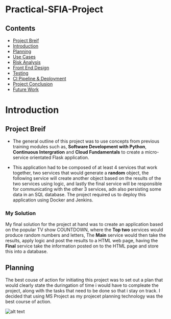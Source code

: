 # Practical-SFIA-Project

## Contents 
* [Project Breif](#ProjectBreif)
* [Introduction](#Introduction) 
* [Planning](#Planning)
* [Use Cases](#UserCases)
* [Risk Analysis](#RiskAssesment) 
* [Front End Design](#Design) 
* [Testing](#Testing)
* [CI Pipeline & Deployment](#Deployment) 
* [Project Conclusion](#Conclusion) 
* [Future Work](#FutureWork) 

<a name="Introduction"></a>
# Introduction 
## Project Breif
* The general outline of this project was to use concepts from previous training modules such as, **Software Development with Python**, **Continuous Intergration** and **Cloud Fundamentals** to create a micro-service orientated Flask application. 

* This application had to be composed of at least 4 services that work together, two services that would generate a **random** object, the following service will create another object based on the results of the two services using logic, and lastly the final service will be responsible for communicating with the other 3 services, adn also persisting some data in an SQL database. The project required us to deploy this application using Docker and Jenkins. 

### My Solution 
My final solution for the project at hand was to create an application based on the popular TV show COUNTDOWN, where the **Top two** services would produce random numbers and letters, The **Main** service would then take the results, apply logic and post the results to a HTML web page, having the **Final** service take the information posted on to the HTML page and store this into a database.  

<a name="Planning"></a>
## Planning
The best couse of action for initiating this project was to set out a plan that would clearly state the duringation of time i would have to compleate the project, along with the tasks that need to be done so that i stay on track. I decided that using MS Project as my projecet planning technology was the best course of action. 

![alt text](https://github.com/zReginaldo/PracticalSFIAProject/blob/master/Documentation/Trello-Like-Planning.PNG)




